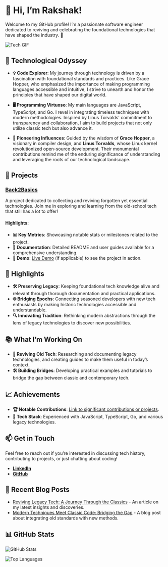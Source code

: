 # 👋 Hi, I’m Rakshak!

Welcome to my GitHub profile! I’m a passionate software engineer dedicated to reviving and celebrating the foundational technologies that have shaped the industry. 🌟

![Tech GIF](https://i.giphy.com/media/v1.Y2lkPTc5MGI3NjExcXBvYXE2bTFzN2x2dnphZzkwN3Vsb281OHZtY2pqaHVoeG1wdDFzMyZlcD12MV9pbnRlcm5hbF9naWZfYnlfaWQmY3Q9Zw/WubZPnIa2o0CI/giphy.gif)

## 🧠 Technological Odyssey

- **💡 Code Explorer**: My journey through technology is driven by a fascination with foundational standards and practices. Like Grace Hopper, who emphasized the importance of making programming languages accessible and intuitive, I strive to unearth and honor the principles that have shaped our digital world.

- **🖥️ Programming Virtuoso**: My main languages are JavaScript, TypeScript, and Go. I revel in integrating timeless techniques with modern methodologies. Inspired by Linus Torvalds' commitment to transparency and collaboration, I aim to build projects that not only utilize classic tech but also advance it.

- **🌟 Pioneering Influences**: Guided by the wisdom of **Grace Hopper**, a visionary in compiler design, and **Linus Torvalds**, whose Linux kernel revolutionized open-source development. Their monumental contributions remind me of the enduring significance of understanding and leveraging the roots of our technological landscape.

## 🚀 Projects

### [Back2Basics](https://github.com/your-repo-link)
A project dedicated to collecting and reviving forgotten yet essential technologies. Join me in exploring and learning from the old-school tech that still has a lot to offer!

#### Highlights:
- **📊 Key Metrics**: Showcasing notable stats or milestones related to the project.
- **📂 Documentation**: Detailed README and user guides available for a comprehensive understanding.
- **🔗 Demo**: [Live Demo](#) (if applicable) to see the project in action.

## 🌟 Highlights

- **🛠️ Preserving Legacy**: Keeping foundational tech knowledge alive and relevant through thorough documentation and practical applications.
- **🌐 Bridging Epochs**: Connecting seasoned developers with new tech enthusiasts by making historic technologies accessible and understandable.
- **🔍 Innovating Tradition**: Rethinking modern abstractions through the lens of legacy technologies to discover new possibilities.

## 📚 What I’m Working On

- **🔄 Reviving Old Tech**: Researching and documenting legacy technologies, and creating guides to make them useful in today’s context.
- **🛠️ Building Bridges**: Developing practical examples and tutorials to bridge the gap between classic and contemporary tech.

## 📈 Achievements

- **🏆 Notable Contributions**: [Link to significant contributions or projects](#).
- **🔧 Tech Stack**: Experienced with JavaScript, TypeScript, Go, and various legacy technologies.

## 📫 Get in Touch

Feel free to reach out if you’re interested in discussing tech history, contributing to projects, or just chatting about coding!

- **[LinkedIn](https://www.linkedin.com/in/rakshyak-satpathy/)**
- **[GitHub](https://github.com/rakshyak-98)**

## 📢 Recent Blog Posts

- [Reviving Legacy Tech: A Journey Through the Classics](#) - An article on my latest insights and discoveries.
- [Modern Techniques Meet Classic Code: Bridging the Gap](#) - A blog post about integrating old standards with new methods.

## 📊 GitHub Stats

![GitHub Stats](https://github-readme-stats.vercel.app/api?username=rakshyak-98&show_icons=true&count_private=true&hide_title=true)

![Top Languages](https://github-readme-stats.vercel.app/api/top-langs/?username=rakshyak-98&layout=compact)
